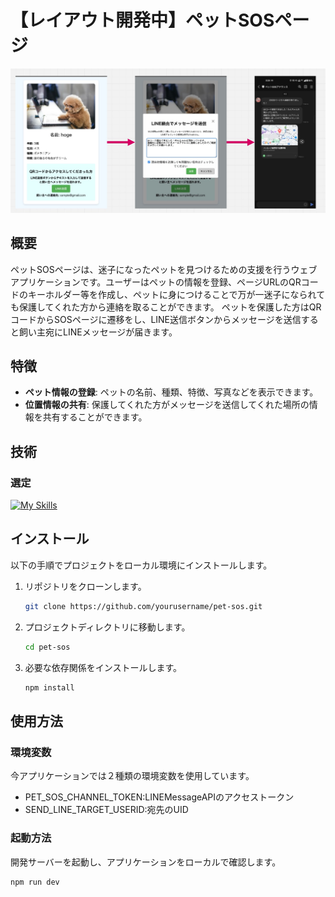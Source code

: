 # 【レイアウト開発中】ペットSOSページ
![alt text](image-1.png)
## 概要
ペットSOSページは、迷子になったペットを見つけるための支援を行うウェブアプリケーションです。ユーザーはペットの情報を登録、ページURLのQRコードのキーホルダー等を作成し、ペットに身につけることで万が一迷子になられても保護してくれた方から連絡を取ることができます。
ペットを保護した方はQRコードからSOSページに遷移をし、LINE送信ボタンからメッセージを送信すると飼い主宛にLINEメッセージが届きます。

## 特徴
- **ペット情報の登録**: ペットの名前、種類、特徴、写真などを表示できます。
- **位置情報の共有**: 保護してくれた方がメッセージを送信してくれた場所の情報を共有することができます。

## 技術
### 選定

[![My Skills](https://skillicons.dev/icons?i=nuxt,nodejs,ts)](https://skillicons.dev)

## インストール
以下の手順でプロジェクトをローカル環境にインストールします。

1. リポジトリをクローンします。
    ```bash
    git clone https://github.com/yourusername/pet-sos.git
    ```
2. プロジェクトディレクトリに移動します。
    ```bash
    cd pet-sos
    ```
3. 必要な依存関係をインストールします。
    ```bash
    npm install
    ```

## 使用方法
### 環境変数
今アプリケーションでは２種類の環境変数を使用しています。
- PET_SOS_CHANNEL_TOKEN:LINEMessageAPIのアクセストークン
- SEND_LINE_TARGET_USERID:宛先のUID
### 起動方法
開発サーバーを起動し、アプリケーションをローカルで確認します。
```bash
npm run dev
```
